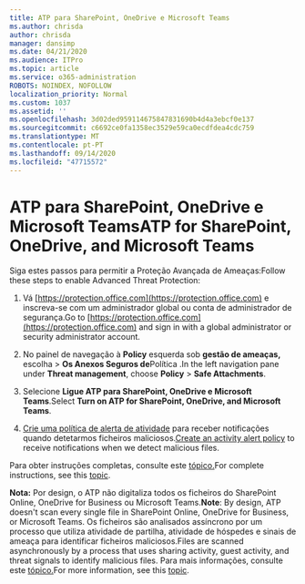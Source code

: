```yaml
---
title: ATP para SharePoint, OneDrive e Microsoft Teams
ms.author: chrisda
author: chrisda
manager: dansimp
ms.date: 04/21/2020
ms.audience: ITPro
ms.topic: article
ms.service: o365-administration
ROBOTS: NOINDEX, NOFOLLOW
localization_priority: Normal
ms.custom: 1037
ms.assetid: ''
ms.openlocfilehash: 3d02ded959114675847831690b4d4a3ebcf0e137
ms.sourcegitcommit: c6692ce0fa1358ec3529e59ca0ecdfdea4cdc759
ms.translationtype: MT
ms.contentlocale: pt-PT
ms.lasthandoff: 09/14/2020
ms.locfileid: "47715572"
---
```

# <a name="atp-for-sharepoint-onedrive-and-microsoft-teams"></a><span data-ttu-id="53ed0-102">ATP para SharePoint, OneDrive e Microsoft Teams</span><span class="sxs-lookup"><span data-stu-id="53ed0-102">ATP for SharePoint, OneDrive, and Microsoft Teams</span></span>

<span data-ttu-id="53ed0-103">Siga estes passos para permitir a Proteção Avançada de Ameaças:</span><span class="sxs-lookup"><span data-stu-id="53ed0-103">Follow these steps to enable Advanced Threat Protection:</span></span>

1. <span data-ttu-id="53ed0-104">Vá [https://protection.office.com](https://protection.office.com) e inscreva-se com um administrador global ou conta de administrador de segurança.</span><span class="sxs-lookup"><span data-stu-id="53ed0-104">Go to [https://protection.office.com](https://protection.office.com) and sign in with a global administrator or security administrator account.</span></span>

2. <span data-ttu-id="53ed0-105">No painel de navegação à **Policy** esquerda sob **gestão de ameaças,** escolha \> **Os Anexos Seguros de**Política .</span><span class="sxs-lookup"><span data-stu-id="53ed0-105">In the left navigation pane under **Threat management**, choose **Policy** \> **Safe Attachments**.</span></span>

3. <span data-ttu-id="53ed0-106">Selecione **Ligue ATP para SharePoint, OneDrive e Microsoft Teams**.</span><span class="sxs-lookup"><span data-stu-id="53ed0-106">Select **Turn on ATP for SharePoint, OneDrive, and Microsoft Teams**.</span></span>

4. <span data-ttu-id="53ed0-107">[Crie uma política de alerta de atividade](https://docs.microsoft.com/microsoft-365/compliance/create-activity-alerts) para receber notificações quando detetarmos ficheiros maliciosos.</span><span class="sxs-lookup"><span data-stu-id="53ed0-107">[Create an activity alert policy](https://docs.microsoft.com/microsoft-365/compliance/create-activity-alerts) to receive notifications when we detect malicious files.</span></span>

<span data-ttu-id="53ed0-108">Para obter instruções completas, consulte este [tópico.](https://docs.microsoft.com/microsoft-365/security/office-365-security/turn-on-atp-for-spo-odb-and-teams)</span><span class="sxs-lookup"><span data-stu-id="53ed0-108">For complete instructions, see this [topic](https://docs.microsoft.com/microsoft-365/security/office-365-security/turn-on-atp-for-spo-odb-and-teams).</span></span>

<span data-ttu-id="53ed0-109">**Nota:** Por design, o ATP não digitaliza todos os ficheiros do SharePoint Online, OneDrive for Business ou Microsoft Teams.</span><span class="sxs-lookup"><span data-stu-id="53ed0-109">**Note**: By design, ATP doesn't scan every single file in SharePoint Online, OneDrive for Business, or Microsoft Teams.</span></span> <span data-ttu-id="53ed0-110">Os ficheiros são analisados assíncrono por um processo que utiliza atividade de partilha, atividade de hóspedes e sinais de ameaça para identificar ficheiros maliciosos.</span><span class="sxs-lookup"><span data-stu-id="53ed0-110">Files are scanned asynchronously by a process that uses sharing activity, guest activity, and threat signals to identify malicious files.</span></span> <span data-ttu-id="53ed0-111">Para mais informações, consulte este [tópico.](https://docs.microsoft.com/microsoft-365/security/office-365-security/atp-for-spo-odb-and-teams)</span><span class="sxs-lookup"><span data-stu-id="53ed0-111">For more information, see this [topic](https://docs.microsoft.com/microsoft-365/security/office-365-security/atp-for-spo-odb-and-teams).</span></span>
